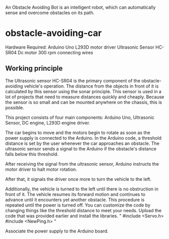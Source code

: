 An Obstacle Avoiding Bot is an intelligent robot, which can automatically sense and overcome obstacles on its path.

# obstacle-avoiding-car

Hardware Required:
  Arduino Uno
  L293D motor driver
  Ultrasonic Sensor HC-SR04
  Dc motor 300 rpm
  connecting wires
  


## Working principle

The Ultrasonic sensor HC-SR04 is the primary component of the obstacle-avoiding vehicle's operation. The distance from the objects in front of it is calculated by this sensor using the sonar principle. This sensor is used in a lot of projects that need to measure distances quickly and cheaply. Because the sensor is so small and can be mounted anywhere on the chassis, this is possible.

This project consists of four main components: Arduino Uno, Ultrasonic Sensor, DC engine, L293D engine driver.

The car begins to move and the motors begin to rotate as soon as the power supply is connected to the Arduino. In the Arduino code, a threshold distance is set by the user whenever the car approaches an obstacle. The ultrasonic sensor sends a signal to the Arduino if the obstacle's distance falls below this threshold.

After receiving the signal from the ultrasonic sensor, Arduino instructs the motor driver to halt motor rotation.

After that, it signals the driver once more to turn the vehicle to the left.

Additionally, the vehicle is turned to the left until there is no obstruction in front of it. The vehicle resumes its forward motion and continues to advance until it encounters yet another obstacle. This procedure is repeated until the power is turned off. You can customize the code by changing things like the threshold distance to meet your needs. Upload the code that was provided earlier and install the libraries.
" #include <Servo.h>
#include <NewPing.h> "

Associate the power supply to the Arduino board.
